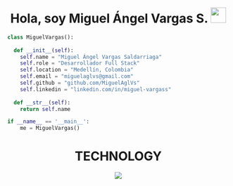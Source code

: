 
<div>
    <h1 align="center"><b>Hola, soy Miguel Ángel Vargas S. </b><img src="https://media.giphy.com/media/hvRJCLFzcasrR4ia7z/giphy.gif" width="35"></h1>
<p>

```python
class MiguelVargas():
    
  def __init__(self):
    self.name = "Miguel Ángel Vargas Saldarriaga"
    self.role = "Desarrollador Full Stack"
    self.location = "Medellín, Colombia"
    self.email = "miguelaglvs@gmail.com"
    self.github = "github.com/MiguelAglVs"
    self.linkedin = "linkedin.com/in/miguel-vargass"
  
  def __str__(self):
    return self.name

if __name__ == '__main__':
    me = MiguelVargas()
```

<h1 align="center">TECHNOLOGY</h1>

<p align="center">
  <a href="https://skillicons.dev">
    <img src="https://skillicons.dev/icons?i=html,css,java,js,nodejs,py,npm,mongodb,mysql,postgres" />
  </a>
</p>

